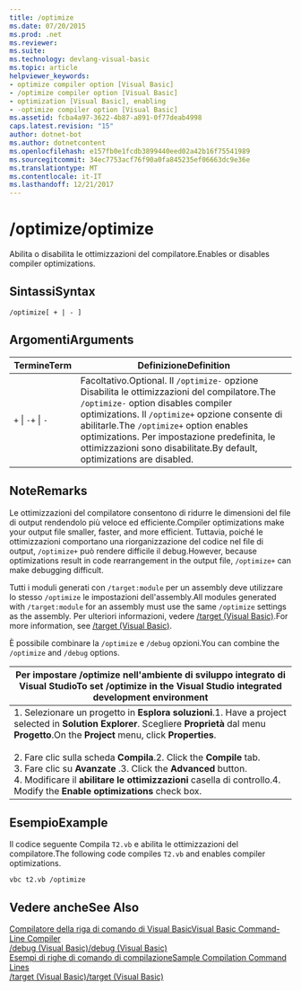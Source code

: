 ```yaml
---
title: /optimize
ms.date: 07/20/2015
ms.prod: .net
ms.reviewer: 
ms.suite: 
ms.technology: devlang-visual-basic
ms.topic: article
helpviewer_keywords:
- optimize compiler option [Visual Basic]
- /optimize compiler option [Visual Basic]
- optimization [Visual Basic], enabling
- -optimize compiler option [Visual Basic]
ms.assetid: fcba4a97-3622-4b87-a891-0f77deab4998
caps.latest.revision: "15"
author: dotnet-bot
ms.author: dotnetcontent
ms.openlocfilehash: e157fb0e1fcdb3899440eed02a42b16f75541989
ms.sourcegitcommit: 34ec7753acf76f90a0fa845235ef06663dc9e36e
ms.translationtype: MT
ms.contentlocale: it-IT
ms.lasthandoff: 12/21/2017
---
```

# <a name="optimize"></a><span data-ttu-id="f864b-102">/optimize</span><span class="sxs-lookup"><span data-stu-id="f864b-102">/optimize</span></span>
<span data-ttu-id="f864b-103">Abilita o disabilita le ottimizzazioni del compilatore.</span><span class="sxs-lookup"><span data-stu-id="f864b-103">Enables or disables compiler optimizations.</span></span>  
  
## <a name="syntax"></a><span data-ttu-id="f864b-104">Sintassi</span><span class="sxs-lookup"><span data-stu-id="f864b-104">Syntax</span></span>  
  
```  
/optimize[ + | - ]  
```  
  
## <a name="arguments"></a><span data-ttu-id="f864b-105">Argomenti</span><span class="sxs-lookup"><span data-stu-id="f864b-105">Arguments</span></span>  
  
|<span data-ttu-id="f864b-106">Termine</span><span class="sxs-lookup"><span data-stu-id="f864b-106">Term</span></span>|<span data-ttu-id="f864b-107">Definizione</span><span class="sxs-lookup"><span data-stu-id="f864b-107">Definition</span></span>|  
|---|---|  
|<span data-ttu-id="f864b-108">`+` &#124; `-`</span><span class="sxs-lookup"><span data-stu-id="f864b-108">`+` &#124; `-`</span></span>|<span data-ttu-id="f864b-109">Facoltativo.</span><span class="sxs-lookup"><span data-stu-id="f864b-109">Optional.</span></span> <span data-ttu-id="f864b-110">Il `/optimize-` opzione Disabilita le ottimizzazioni del compilatore.</span><span class="sxs-lookup"><span data-stu-id="f864b-110">The `/optimize-` option disables compiler optimizations.</span></span> <span data-ttu-id="f864b-111">Il `/optimize+` opzione consente di abilitarle.</span><span class="sxs-lookup"><span data-stu-id="f864b-111">The `/optimize+` option enables optimizations.</span></span> <span data-ttu-id="f864b-112">Per impostazione predefinita, le ottimizzazioni sono disabilitate.</span><span class="sxs-lookup"><span data-stu-id="f864b-112">By default, optimizations are disabled.</span></span>|  
  
## <a name="remarks"></a><span data-ttu-id="f864b-113">Note</span><span class="sxs-lookup"><span data-stu-id="f864b-113">Remarks</span></span>  
 <span data-ttu-id="f864b-114">Le ottimizzazioni del compilatore consentono di ridurre le dimensioni del file di output rendendolo più veloce ed efficiente.</span><span class="sxs-lookup"><span data-stu-id="f864b-114">Compiler optimizations make your output file smaller, faster, and more efficient.</span></span> <span data-ttu-id="f864b-115">Tuttavia, poiché le ottimizzazioni comportano una riorganizzazione del codice nel file di output, `/optimize+` può rendere difficile il debug.</span><span class="sxs-lookup"><span data-stu-id="f864b-115">However, because optimizations result in code rearrangement in the output file, `/optimize+` can make debugging difficult.</span></span>  
  
 <span data-ttu-id="f864b-116">Tutti i moduli generati con `/target:module` per un assembly deve utilizzare lo stesso `/optimize` le impostazioni dell'assembly.</span><span class="sxs-lookup"><span data-stu-id="f864b-116">All modules generated with `/target:module` for an assembly must use the same `/optimize` settings as the assembly.</span></span> <span data-ttu-id="f864b-117">Per ulteriori informazioni, vedere [/target (Visual Basic)](../../../visual-basic/reference/command-line-compiler/target.md).</span><span class="sxs-lookup"><span data-stu-id="f864b-117">For more information, see [/target (Visual Basic)](../../../visual-basic/reference/command-line-compiler/target.md).</span></span>  
  
 <span data-ttu-id="f864b-118">È possibile combinare la `/optimize` e `/debug` opzioni.</span><span class="sxs-lookup"><span data-stu-id="f864b-118">You can combine the `/optimize` and `/debug` options.</span></span>  
  
|<span data-ttu-id="f864b-119">Per impostare /optimize nell'ambiente di sviluppo integrato di Visual Studio</span><span class="sxs-lookup"><span data-stu-id="f864b-119">To set /optimize in the Visual Studio integrated development environment</span></span>|  
|---|  
|<span data-ttu-id="f864b-120">1.  Selezionare un progetto in **Esplora soluzioni**.</span><span class="sxs-lookup"><span data-stu-id="f864b-120">1.  Have a project selected in **Solution Explorer**.</span></span> <span data-ttu-id="f864b-121">Scegliere **Proprietà** dal menu **Progetto**.</span><span class="sxs-lookup"><span data-stu-id="f864b-121">On the **Project** menu, click **Properties**.</span></span><br />     <br /><span data-ttu-id="f864b-122">2.  Fare clic sulla scheda **Compila**.</span><span class="sxs-lookup"><span data-stu-id="f864b-122">2.  Click the **Compile** tab.</span></span><br /><span data-ttu-id="f864b-123">3.  Fare clic su **Avanzate** .</span><span class="sxs-lookup"><span data-stu-id="f864b-123">3.  Click the **Advanced** button.</span></span><br /><span data-ttu-id="f864b-124">4.  Modificare il **abilitare le ottimizzazioni** casella di controllo.</span><span class="sxs-lookup"><span data-stu-id="f864b-124">4.  Modify the **Enable optimizations** check box.</span></span>|  
  
## <a name="example"></a><span data-ttu-id="f864b-125">Esempio</span><span class="sxs-lookup"><span data-stu-id="f864b-125">Example</span></span>  
 <span data-ttu-id="f864b-126">Il codice seguente Compila `T2.vb` e abilita le ottimizzazioni del compilatore.</span><span class="sxs-lookup"><span data-stu-id="f864b-126">The following code compiles `T2.vb` and enables compiler optimizations.</span></span>  
  
```  
vbc t2.vb /optimize  
```  
  
## <a name="see-also"></a><span data-ttu-id="f864b-127">Vedere anche</span><span class="sxs-lookup"><span data-stu-id="f864b-127">See Also</span></span>  
 [<span data-ttu-id="f864b-128">Compilatore della riga di comando di Visual Basic</span><span class="sxs-lookup"><span data-stu-id="f864b-128">Visual Basic Command-Line Compiler</span></span>](../../../visual-basic/reference/command-line-compiler/index.md)  
 [<span data-ttu-id="f864b-129">/debug (Visual Basic)</span><span class="sxs-lookup"><span data-stu-id="f864b-129">/debug (Visual Basic)</span></span>](../../../visual-basic/reference/command-line-compiler/debug.md)  
 [<span data-ttu-id="f864b-130">Esempi di righe di comando di compilazione</span><span class="sxs-lookup"><span data-stu-id="f864b-130">Sample Compilation Command Lines</span></span>](../../../visual-basic/reference/command-line-compiler/sample-compilation-command-lines.md)  
 [<span data-ttu-id="f864b-131">/target (Visual Basic)</span><span class="sxs-lookup"><span data-stu-id="f864b-131">/target (Visual Basic)</span></span>](../../../visual-basic/reference/command-line-compiler/target.md)
